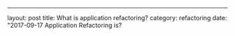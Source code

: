 ---
layout: post
title: What is application refactoring?
category: refactoring
date: "2017-09-17
Application Refactoring is?



